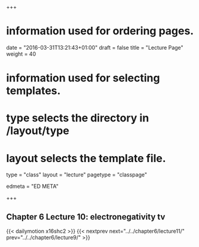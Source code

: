 +++
# information used for ordering pages.
date = "2016-03-31T13:21:43+01:00"
draft = false
title = "Lecture Page"
weight = 40

# information used for selecting templates.
# type selects the directory in /layout/type
# layout selects the template file.

type   = "class"
layout = "lecture"
pagetype = "classpage"





edmeta = "ED META"

+++
## Chapter 6 Lecture 10: electronegativity tv
{{< dailymotion x16shc2 >}}
{{< nextprev next="../../chapter6/lecture11/"     prev="../../chapter6/lecture9/"  >}}

